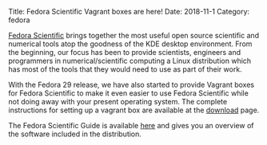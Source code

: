 Title: Fedora Scientific Vagrant boxes are here!
Date: 2018-11-1
Category: fedora

[Fedora Scientific](https://labs.fedoraproject.org/en/scientific/) brings together the most useful open source scientific 
and numerical tools atop the goodness of the KDE desktop environment. From the beginning, our focus has been to provide 
scientists, engineers and programmers in numerical/scientific computing a Linux distribution which has most of the tools 
that they would need to use as part of their work. 

With the Fedora 29 release, we have also started to provide Vagrant boxes for Fedora Scientific to make it even 
easier to use Fedora Scientific while not doing away with your present operating system.  The complete instructions for 
setting up a vagrant box are available at the [download](https://labs.fedoraproject.org/scientific/download/index.html) page.

The Fedora Scientific Guide is available [here](https://fedora-scientific.readthedocs.io/en/latest/) and gives you an overview
of the software included in the distribution.
